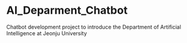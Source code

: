 # AI_Deparment_Chatbot
Chatbot development project to introduce the Department of Artificial Intelligence at Jeonju University
